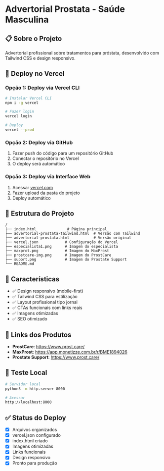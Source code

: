 # Advertorial Prostata - Saúde Masculina

## 📋 Sobre o Projeto

Advertorial profissional sobre tratamentos para próstata, desenvolvido com Tailwind CSS e design responsivo.

## 🚀 Deploy no Vercel

### Opção 1: Deploy via Vercel CLI
```bash
# Instalar Vercel CLI
npm i -g vercel

# Fazer login
vercel login

# Deploy
vercel --prod
```

### Opção 2: Deploy via GitHub
1. Fazer push do código para um repositório GitHub
2. Conectar o repositório no Vercel
3. O deploy será automático

### Opção 3: Deploy via Interface Web
1. Acessar [vercel.com](https://vercel.com)
2. Fazer upload da pasta do projeto
3. Deploy automático

## 📁 Estrutura do Projeto

```
/
├── index.html              # Página principal
├── advertorial-prostata-tailwind.html  # Versão com Tailwind
├── advertorial-prostata.html           # Versão original
├── vercel.json            # Configuração do Vercel
├── especialista1.png      # Imagem do especialista
├── maxprot.png            # Imagem do MaxProst
├── prostcare-img.png      # Imagem do ProstCare
├── suport.png             # Imagem do Prostate Support
└── README.md
```

## 🎨 Características

- ✅ Design responsivo (mobile-first)
- ✅ Tailwind CSS para estilização
- ✅ Layout profissional tipo jornal
- ✅ CTAs funcionais com links reais
- ✅ Imagens otimizadas
- ✅ SEO otimizado

## 🔗 Links dos Produtos

- **ProstCare**: https://www.prost.care/
- **MaxProst**: https://app.monetizze.com.br/r/BME1894026
- **Prostate Support**: https://www.prost.care/

## 📱 Teste Local

```bash
# Servidor local
python3 -m http.server 8000

# Acessar
http://localhost:8000
```

## ✅ Status do Deploy

- [x] Arquivos organizados
- [x] vercel.json configurado
- [x] index.html criado
- [x] Imagens otimizadas
- [x] Links funcionais
- [x] Design responsivo
- [x] Pronto para produção

